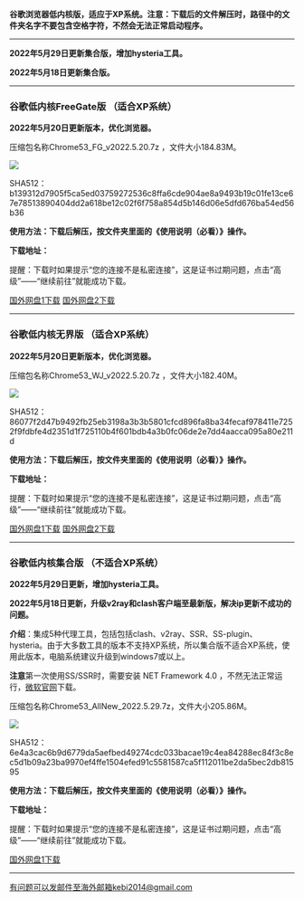 **谷歌浏览器低内核版，适应于XP系统。注意：下载后的文件解压时，路径中的文件夹名字不要包含空格字符，不然会无法正常启动程序。**

***

**2022年5月29日更新集合版，增加hysteria工具。**

**2022年5月18日更新集合版。**

***

### 谷歌低内核FreeGate版 （适合XP系统）

**2022年5月20日更新版本，优化浏览器。**

压缩包名称Chrome53_FG_v2022.5.20.7z ，文件大小184.83M。

![](https://fastly.jsdelivr.net/gh/Alvin9999/pac2/softimag/chrome5311282.PNG)

SHA512：b139312d7905f5ca5ed03759272536c8ffa6cde904ae8a9493b19c01fe13ce67e78513890404dd2a618be12c02f6f758a854d5b146d06e5dfd676ba54ed56b36

**使用方法：下载后解压，按文件夹里面的《使用说明（必看）》操作。**

**下载地址：**

提醒：下载时如果提示“您的连接不是私密连接”，这是证书过期问题，点击“高级”——“继续前往”就能成功下载。

[国外网盘1下载](https://tr601.free4444.xyz/Chrome53_FG_v2022.5.20.7z) 
[国外网盘2下载](https://tr201.free4444.xyz/Chrome53_FG_v2022.5.20.7z) 

***

### 谷歌低内核无界版 （适合XP系统）

**2022年5月20日更新版本，优化浏览器。**

压缩包名称Chrome53_WJ_v2022.5.20.7z ，文件大小182.40M。

![](https://fastly.jsdelivr.net/gh/Alvin9999/pac2/softimag/chrome5311283.PNG)

SHA512：86077f2d47b9492fb25eb3198a3b3b5801cfcd896fa8ba34fecaf978411e7252f9fdbfe4d2351d1f725110b4f601bdb4a3b0fc06de2e7dd4aacca095a80e211d

**使用方法：下载后解压，按文件夹里面的《使用说明（必看）》操作。**

**下载地址：**

提醒：下载时如果提示“您的连接不是私密连接”，这是证书过期问题，点击“高级”——“继续前往”就能成功下载。

[国外网盘1下载](https://tr601.free4444.xyz/Chrome53_WJ_v2022.5.20.7z) 
[国外网盘2下载](https://tr201.free4444.xyz/Chrome53_WJ_v2022.5.20.7z) 

***


### 谷歌低内核集合版 （不适合XP系统）

**2022年5月29日更新，增加hysteria工具。**

**2022年5月18日更新，升级v2ray和clash客户端至最新版，解决ip更新不成功的问题。**

**介绍**：集成5种代理工具，包括包括clash、v2ray、SSR、SS-plugin、hysteria。由于大多数工具的版本不支持XP系统，所以集合版不适合XP系统，使用此版本，电脑系统建议升级到windows7或以上。

**注意**第一次使用SS/SSR时，需要安装 NET Framework 4.0 ，不然无法正常运行，[微软官网](https://www.microsoft.com/zh-cn/download/details.aspx?id=17718)下载。

压缩包名称Chrome53_AllNew_2022.5.29.7z，文件大小205.86M。

![](https://fastly.jsdelivr.net/gh/Alvin9999/pac2/softimag/chrome530528.png)

SHA512：6e4a3cac6b9d6779da5aefbed49274cdc033bacae19c4ea84288ec84f3c8ec5d1b09a23ba9970ef4ffe1504efed91c5581587ca5f112011be2da5bec2db81595

**使用方法：下载后解压，按文件夹里面的《使用说明（必看）》操作。**

**下载地址：**

提醒：下载时如果提示“您的连接不是私密连接”，这是证书过期问题，点击“高级”——“继续前往”就能成功下载。

[国外网盘1下载](https://tr601.free4444.xyz/Chrome53_AllNew_2022.5.29.7z) 


***

有问题可以发邮件至海外邮箱kebi2014@gmail.com
